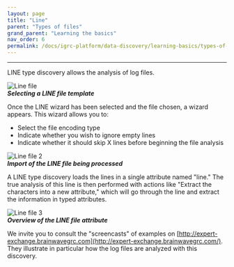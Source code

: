 ```yaml
---
layout: page
title: "Line"
parent: "Types of files"
grand_parent: "Learning the basics"
nav_order: 6
permalink: /docs/igrc-platform/data-discovery/learning-basics/types-of-files/line/
---
```

---


LINE type discovery allows the analysis of log files.

![Line file]({{site.baseurl}}/docs/igrc-platform/data-discovery/learning-the-basics/types-of-files/images/1-line.png "Line file")   
**_Selecting a LINE file template_**     

Once the LINE wizard has been selected and the file chosen, a wizard appears. This wizard allows you to:    

- Select the file encoding type
- Indicate whether you wish to ignore empty lines
- Indicate whether it should skip X lines before beginning the file analysis

![Line file 2]({{site.baseurl}}/docs/igrc-platform/data-discovery/learning-the-basics/types-of-files/images/2-line.png "Line file 2")   
**_Import of the LINE file being processed_**   

A LINE type discovery loads the lines in a single attribute named "line." The true analysis of this line is then performed with actions like "Extract the characters into a new attribute," which will go through the line and extract the information in typed attributes.   

![Line file 3]({{site.baseurl}}/docs/igrc-platform/data-discovery/learning-the-basics/types-of-files/images/3-line.png "Line file 3")      
**_Overview of the LINE file attribute_**    

We invite you to consult the "screencasts" of examples on [http://expert-exchange.brainwavegrc.com](http://expert-exchange.brainwavegrc.com/). They illustrate in particular how the log files are analyzed with this discovery.
